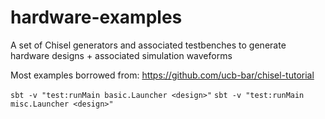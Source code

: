 # hardware-examples
A set of Chisel generators and associated testbenches to generate hardware designs + associated simulation waveforms

Most examples borrowed from: https://github.com/ucb-bar/chisel-tutorial

`sbt -v "test:runMain basic.Launcher <design>"`
`sbt -v "test:runMain misc.Launcher <design>"`